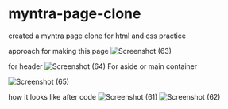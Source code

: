 # myntra-page-clone
created a myntra page clone for html and css practice 


approach for making this page
![Screenshot (63)](https://user-images.githubusercontent.com/86179222/169657536-b4b4a158-4400-48eb-8640-fe7278e2435b.png)

for header
![Screenshot (64)](https://user-images.githubusercontent.com/86179222/169657557-54017dec-770d-4755-9ca8-6bf8c97d3dc2.png)
For aside or main container

![Screenshot (65)](https://user-images.githubusercontent.com/86179222/169657614-ef6d1609-cd53-4ce2-8878-135b462eb27c.png)

how it looks like after code 
![Screenshot (61)](https://user-images.githubusercontent.com/86179222/169657660-4334dcbf-72b4-4838-ab49-869e91968bd0.png)
![Screenshot (62)](https://user-images.githubusercontent.com/86179222/169657663-0620fc8a-76f4-471a-84cf-968e28e8b666.png)

